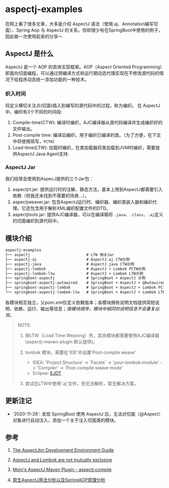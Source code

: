 # aspectj-examples

在网上看了很多文章，大多是介绍 AspectJ 语法（使用.aj、Annotation编写切面）、Spring Aop 与 AspectJ 的关系，但却很少有在SpringBoot中使用的例子，因此做一次使用起来的分享～

## AspectJ 是什么

AspectJ 是一个 AOP 的具体实现框架。AOP（Aspect Oriented Programming）即面向切面编程，可以通过预编译方式和运行期动态代理实现在不修改源代码的情况下给程序动态统一添加功能的一种技术。

### 织入时间

将定义横切关注点(切面)插入到编写的源代码中的过程，称为编织。 在 AspectJ 中，编织有3个不同的时间段:

1. Compile-time(CTW): 编译时编织，AJC编译器从源代码编译并生成编织好的文件输出。
2. Post-compile time: 编译后编织，用于编织已编译的类。（为了方便，在下文中将使用简写，`PCTW`）
3. Load-time(LTW): 加载时编织，在类加载器将类加载到JVM时编织，需要提供AspectJ Java Agent支持.

### AspectJ Jar

我们经常会使用到AspecJ提供的三个Jar包：

1. aspectjrt.jar: 提供运行时的注解、静态方法，基本上用到AspectJ都需要引入依赖（但我还未找到不需要的场景...）。
2. aspectjweaver.jar: 包含AspectJ运行时、编织器、编织类装入器和编织代理。它还包含用于解析XML编织配置文件的DTD。
3. aspectjtools.jar: 提供AJC编译器，可以在编译期将 `.java`、`.class`、`.aj`定义的切面编织到源代码中。

## 模块介绍

```txt
aspectj-examples
├── aspectj                         # LTW 相关Jar
├── aspectj-aj                      # AspectJ.aj CTW示例
├── aspectj-java                    # AspectJ.java CTW示例
├── aspectj-lombok                  # AspectJ + Lombok PCTW示例
├── aspectj-lombok-ltw              # AspectJ + Lombok LTW示例
├── springboot-aspectj              # SpringBoot + AspectJ 示例
├── springboot-aspectj-autowired    # SpringBoot + AspectJ + @Autowired 示例
├── springboot-aspectj-lombok       # SpringBoot + AspectJ + Lombok PCTW示例
└── springboot-aspectj-lombok-ltw   # SpringBoot + AspectJ + Lombok LTW示例

```

各模块相互独立，父pom.xml仅定义依赖版本；各模块拥有说明文档提供简短说明、依赖、运行、输出等信息；*按模块顺序，模块中相同的说明信息不会重复出现。*

> NOTE:
>
> 1. 除LTW（Load Time Weaving）外，其余模块都需要使用AJC编译器 (aspectj-maven-plugin 默认提供)。
>
> 2. lombok 模块，需要在'IDE'中设置'Post-compile weave'
>    - IDEA: 'Project Structure' -> 'Facets' -> 'your-lombok-module' -> 'Compiler' -> 'Post-compile weave mode'
>    - Eclipse: [EJDT](https://www.eclipse.org/ajdt/)
> 3. 尝试在LTW中使用'.aj'文件，但无法解析，暂无解决方案。

## 更新注记
- '2020-11-26': 发现 SpringBoot 使用 AspectJ 后，无法对切面（@Aspect）对象进行自动注入，添加一个关于注入切面类的模块。

## 参考

1. [The AspectJtm Development Environment Guide](https://www.eclipse.org/aspectj/doc/released/devguide/index.html)
2. [AspectJ and Lombok are not mutually exclusive](https://www.robingander.de/blog/2019/aspectj-spring-boot-lombok.html)
3. [Mojo's AspectJ Maven Plugin - aspectj:compile](https://www.mojohaus.org/aspectj-maven-plugin/compile-mojo.html)

4. [原生AspectJ用法分析以及SpringAOP原理分析](https://blog.mythsman.com/post/5d301cf2976abc05b34546be/)
